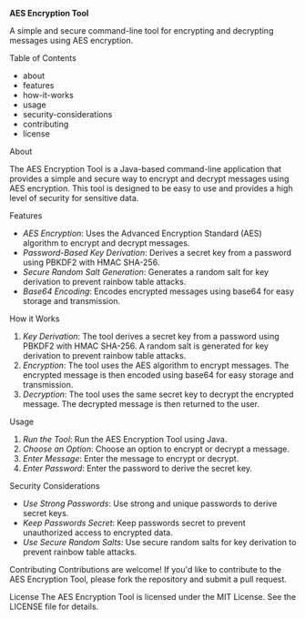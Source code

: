 **AES Encryption Tool**

A simple and secure command-line tool for encrypting and decrypting messages using AES encryption.

Table of Contents
- about
- features
- how-it-works
- usage
- security-considerations
- contributing
- license

About

The AES Encryption Tool is a Java-based command-line application that provides a simple and secure way to encrypt and decrypt messages using AES encryption. This tool is designed to be easy to use and provides a high level of security for sensitive data.

Features
- *AES Encryption*: Uses the Advanced Encryption Standard (AES) algorithm to encrypt and decrypt messages.
- *Password-Based Key Derivation*: Derives a secret key from a password using PBKDF2 with HMAC SHA-256.
- *Secure Random Salt Generation*: Generates a random salt for key derivation to prevent rainbow table attacks.
- *Base64 Encoding*: Encodes encrypted messages using base64 for easy storage and transmission.

How it Works
1. *Key Derivation*: The tool derives a secret key from a password using PBKDF2 with HMAC SHA-256. A random salt is generated for key derivation to prevent rainbow table attacks.
2. *Encryption*: The tool uses the AES algorithm to encrypt messages. The encrypted message is then encoded using base64 for easy storage and transmission.
3. *Decryption*: The tool uses the same secret key to decrypt the encrypted message. The decrypted message is then returned to the user.

Usage
1. *Run the Tool*: Run the AES Encryption Tool using Java.
2. *Choose an Option*: Choose an option to encrypt or decrypt a message.
3. *Enter Message*: Enter the message to encrypt or decrypt.
4. *Enter Password*: Enter the password to derive the secret key.

Security Considerations
- *Use Strong Passwords*: Use strong and unique passwords to derive secret keys.
- *Keep Passwords Secret*: Keep passwords secret to prevent unauthorized access to encrypted data.
- *Use Secure Random Salts*: Use secure random salts for key derivation to prevent rainbow table attacks.

Contributing
Contributions are welcome! If you'd like to contribute to the AES Encryption Tool, please fork the repository and submit a pull request.

License
The AES Encryption Tool is licensed under the MIT License. See the LICENSE file for details.
